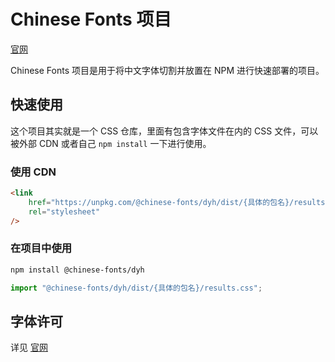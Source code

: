 # Chinese Fonts 项目

[官网](https://chinese-font.netlify.app/#/fonts/dyh)

Chinese Fonts 项目是用于将中文字体切割并放置在 NPM 进行快速部署的项目。

## 快速使用

这个项目其实就是一个 CSS 仓库，里面有包含字体文件在内的 CSS 文件，可以被外部 CDN 或者自己 `npm install` 一下进行使用。

### 使用 CDN

```html
<link
    href="https://unpkg.com/@chinese-fonts/dyh/dist/{具体的包名}/results.css"
    rel="stylesheet"
/>
```

### 在项目中使用

```sh
npm install @chinese-fonts/dyh
```

```ts
import "@chinese-fonts/dyh/dist/{具体的包名}/results.css";
```

## 字体许可

详见 [官网](https://chinese-font.netlify.app/#/fonts/dyh)
